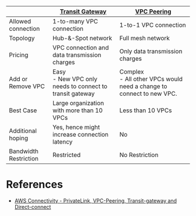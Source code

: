 
|                       | [Transit Gateway](TransitGateway.md)                        | [VPC Peering](VPCPeering.md)                                            |
|-----------------------|-------------------------------------------------------------|-------------------------------------------------------------------------|
| Allowed connection    | 1-to-many VPC connection                                    | 1-to-1 VPC connection                                                   |
| Topology              | Hub-&-Spot network                                          | Full mesh network                                                       |
| Pricing               | VPC connection and data transmission charges                | Only data transmission charges                                          |
| Add or Remove VPC     | Easy<br/>- New VPC only needs to connect to transit gateway | Complex<br/>- All other VPCs would need a change to connect to new VPC. |
| Best Case             | Large organization with more than 10 VPCs                   | Less than 10 VPCs                                                       |
| Additional hoping     | Yes, hence might increase connection latency                | No                                                                      |
| Bandwidth Restriction | Restricted                                                  | No Restriction                                                          |

# References
- [AWS Connectivity - PrivateLink, VPC-Peering, Transit-gateway and Direct-connect](http://chinomsoikwuagwu.com/2020/04/02/AWS-Connectivity_PrivateLink_VPC-Peering_Transit-gateway_and_Direct-connect/)